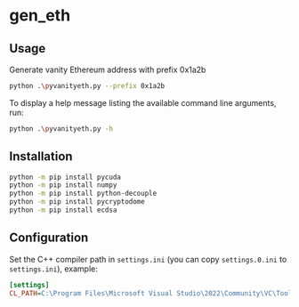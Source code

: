 # gen_eth

## Usage

Generate vanity Ethereum address with prefix 0x1a2b

```bash
python .\pyvanityeth.py --prefix 0x1a2b
```

To display a help message listing the available command line arguments, run:

```bash
python .\pyvanityeth.py -h
```

## Installation

```bash
python -m pip install pycuda
python -m pip install numpy
python -m pip install python-decouple
python -m pip install pycryptodome
python -m pip install ecdsa
```

## Configuration

Set the C++ compiler path in `settings.ini` (you can copy `settings.0.ini` to `settings.ini`), example:

```ini
[settings]
CL_PATH=C:\Program Files\Microsoft Visual Studio\2022\Community\VC\Tools\MSVC\14.35.32215\bin\Hostx64\x64
```
